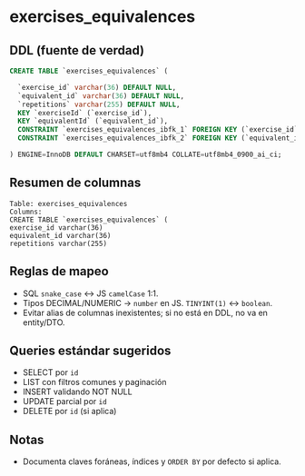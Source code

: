 # exercises_equivalences

## DDL (fuente de verdad)
```sql
CREATE TABLE `exercises_equivalences` (

  `exercise_id` varchar(36) DEFAULT NULL,
  `equivalent_id` varchar(36) DEFAULT NULL,
  `repetitions` varchar(255) DEFAULT NULL,
  KEY `exerciseId` (`exercise_id`),
  KEY `equivalentId` (`equivalent_id`),
  CONSTRAINT `exercises_equivalences_ibfk_1` FOREIGN KEY (`exercise_id`) REFERENCES `exercises` (`id`) ON DELETE CASCADE ON UPDATE CASCADE,
  CONSTRAINT `exercises_equivalences_ibfk_2` FOREIGN KEY (`equivalent_id`) REFERENCES `exercises` (`id`) ON DELETE CASCADE ON UPDATE CASCADE

) ENGINE=InnoDB DEFAULT CHARSET=utf8mb4 COLLATE=utf8mb4_0900_ai_ci;
```

## Resumen de columnas
```
Table: exercises_equivalences
Columns:
CREATE TABLE `exercises_equivalences` (
exercise_id varchar(36)
equivalent_id varchar(36)
repetitions varchar(255)
```

## Reglas de mapeo
- SQL `snake_case` ↔ JS `camelCase` 1:1.
- Tipos DECIMAL/NUMERIC → `number` en JS. `TINYINT(1)` ↔ `boolean`.
- Evitar alias de columnas inexistentes; si no está en DDL, no va en entity/DTO.

## Queries estándar sugeridos
- SELECT por `id`
- LIST con filtros comunes y paginación
- INSERT validando NOT NULL
- UPDATE parcial por `id`
- DELETE por `id` (si aplica)

## Notas
- Documenta claves foráneas, índices y `ORDER BY` por defecto si aplica.
